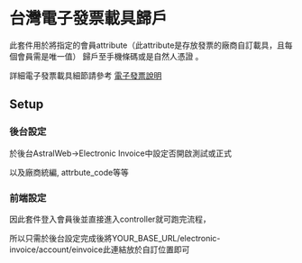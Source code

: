 # 台灣電子發票載具歸戶 

此套件用於將指定的會員attribute（此attribute是存放發票的廠商自訂載具，且每個會員需是唯一值）
歸戶至手機條碼或是自然人憑證 。

詳細電子發票載具細節請參考
[電子發票說明] 

[電子發票說明]:
    https://github.com/AstralWebTW/ElectronicInvoice/blob/master/%E9%9B%BB%E5%AD%90%E7%99%BC%E7%A5%A8%E8%AA%AA%E6%98%8E.pdf

## Setup

### 後台設定

於後台AstralWeb->Electronic Invoice中設定否開啟測試或正式

以及廠商統編, attrbute_code等等


### 前端設定
因此套件登入會員後並直接進入controller就可跑完流程，

所以只需於後台設定完成後將YOUR_BASE_URL/electronic-invoice/account/einvoice此連結放於自訂位置即可

